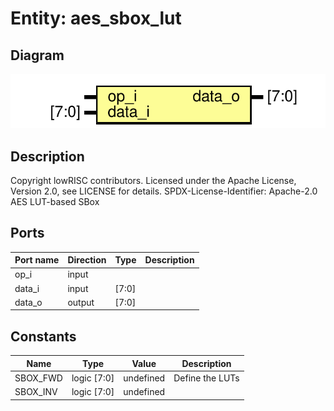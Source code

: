 # Entity: aes_sbox_lut

## Diagram

![Diagram](aes_sbox_lut.svg "Diagram")
## Description

Copyright lowRISC contributors.
 Licensed under the Apache License, Version 2.0, see LICENSE for details.
 SPDX-License-Identifier: Apache-2.0
 AES LUT-based SBox
 
## Ports

| Port name | Direction | Type  | Description |
| --------- | --------- | ----- | ----------- |
| op_i      | input     |       |             |
| data_i    | input     | [7:0] |             |
| data_o    | output    | [7:0] |             |
## Constants

| Name     | Type        | Value     | Description      |
| -------- | ----------- | --------- | ---------------- |
| SBOX_FWD | logic [7:0] | undefined | Define the LUTs  |
| SBOX_INV | logic [7:0] | undefined |                  |
